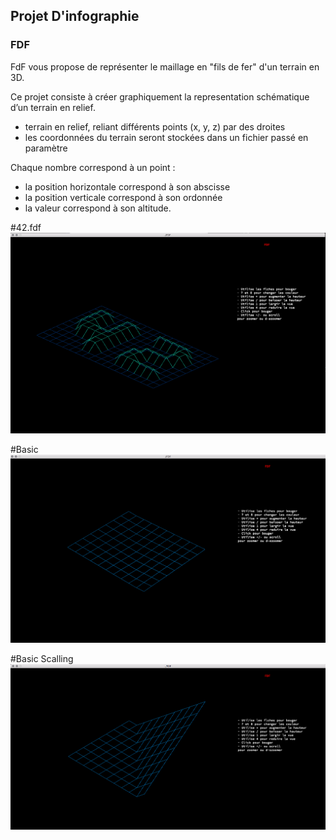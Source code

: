 ## Projet D'infographie

### FDF

FdF vous propose de représenter le maillage en "fils de fer" d'un terrain en 3D.

Ce projet consiste à créer graphiquement la representation schématique d’un terrain en relief.

* terrain en relief, reliant différents points (x, y, z) par des droites
* les coordonnées du terrain seront stockées dans un fichier passé en paramètre

Chaque nombre correspond à un point :

* la position horizontale correspond à son abscisse
* la position verticale correspond à son ordonnée
* la valeur correspond à son altitude.

#42.fdf 
![alt tag](/screenst/screen_shot1.png)

#Basic
![alt tag](/screenst/screen_shot3.png)

#Basic Scalling
![alt tag](/screenst/screen_shot2.png)
